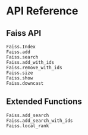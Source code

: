 # API Reference

## Faiss API

```@docs
Faiss.Index
Faiss.add
Faiss.search
Faiss.add_with_ids
Faiss.remove_with_ids
Faiss.size
Faiss.show
Faiss.downcast
```

## Extended Functions

```@docs
Faiss.add_search
Faiss.add_search_with_ids
Faiss.local_rank
```
